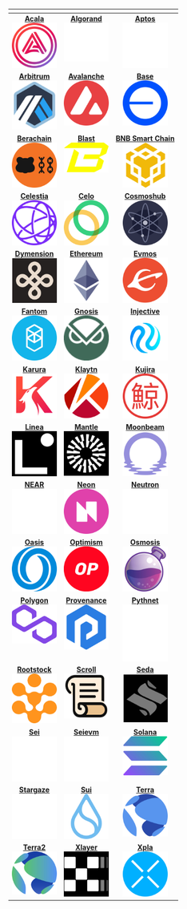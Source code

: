 <!-- The content in this file is auto-generated. Do not modify this file directly. Please see the README.md in the scripts directory to learn how to update this page. -->
<!--SUPPORTED_BLOCKCHAIN_CARDS-->
<table data-view="cards" data-full-width="false"><thead><th></th><th data-hidden data-card-target data-type="content-ref"></th><th data-hidden data-card-cover data-type="files"></th></thead><tbody><tr><td style="vertical-align: top; text-align: center;"><a href="/build/start-building/supported-networks/evm#acala"><strong>Acala</strong><br><img class="no-lightbox" src="/images/build/start-building/supported-networks/acala.webp" alt="Acala" style="width:90px; height:auto;"></a></td><td style="vertical-align: top; text-align: center;"><a href="/build/start-building/supported-networks/algorand#algorand"><strong>Algorand</strong><br><img class="no-lightbox" src="/images/build/start-building/supported-networks/algorand.webp" alt="Algorand" style="width:90px; height:auto;"></a></td><td style="vertical-align: top; text-align: center;"><a href="/build/start-building/supported-networks/aptos#aptos"><strong>Aptos</strong><br><img class="no-lightbox" src="/images/build/start-building/supported-networks/aptos.webp" alt="Aptos" style="width:90px; height:auto;"></a></td></tr><tr><td style="vertical-align: top; text-align: center;"><a href="/build/start-building/supported-networks/evm#arbitrum"><strong>Arbitrum</strong><br><img class="no-lightbox" src="/images/build/start-building/supported-networks/arbitrum.webp" alt="Arbitrum" style="width:90px; height:auto;"></a></td><td style="vertical-align: top; text-align: center;"><a href="/build/start-building/supported-networks/evm#avalanche"><strong>Avalanche</strong><br><img class="no-lightbox" src="/images/build/start-building/supported-networks/avalanche.webp" alt="Avalanche" style="width:90px; height:auto;"></a></td><td style="vertical-align: top; text-align: center;"><a href="/build/start-building/supported-networks/evm#base"><strong>Base</strong><br><img class="no-lightbox" src="/images/build/start-building/supported-networks/base.webp" alt="Base" style="width:90px; height:auto;"></a></td></tr><tr><td style="vertical-align: top; text-align: center;"><a href="/build/start-building/supported-networks/evm#berachain"><strong>Berachain</strong><br><img class="no-lightbox" src="/images/build/start-building/supported-networks/berachain.webp" alt="Berachain" style="width:90px; height:auto;"></a></td><td style="vertical-align: top; text-align: center;"><a href="/build/start-building/supported-networks/evm#blast"><strong>Blast</strong><br><img class="no-lightbox" src="/images/build/start-building/supported-networks/blast.webp" alt="Blast" style="width:90px; height:auto;"></a></td><td style="vertical-align: top; text-align: center;"><a href="/build/start-building/supported-networks/evm#bsc"><strong>BNB Smart Chain</strong><br><img class="no-lightbox" src="/images/build/start-building/supported-networks/bsc.webp" alt="BNB Smart Chain" style="width:90px; height:auto;"></a></td></tr><tr><td style="vertical-align: top; text-align: center;"><a href="/build/start-building/supported-networks/cosmwasm#celestia"><strong>Celestia</strong><br><img class="no-lightbox" src="/images/build/start-building/supported-networks/celestia.webp" alt="Celestia" style="width:90px; height:auto;"></a></td><td style="vertical-align: top; text-align: center;"><a href="/build/start-building/supported-networks/evm#celo"><strong>Celo</strong><br><img class="no-lightbox" src="/images/build/start-building/supported-networks/celo.webp" alt="Celo" style="width:90px; height:auto;"></a></td><td style="vertical-align: top; text-align: center;"><a href="/build/start-building/supported-networks/cosmwasm#cosmoshub"><strong>Cosmoshub</strong><br><img class="no-lightbox" src="/images/build/start-building/supported-networks/cosmoshub.webp" alt="Cosmoshub" style="width:90px; height:auto;"></a></td></tr><tr><td style="vertical-align: top; text-align: center;"><a href="/build/start-building/supported-networks/cosmwasm#dymension"><strong>Dymension</strong><br><img class="no-lightbox" src="/images/build/start-building/supported-networks/dymension.webp" alt="Dymension" style="width:90px; height:auto;"></a></td><td style="vertical-align: top; text-align: center;"><a href="/build/start-building/supported-networks/evm#ethereum"><strong>Ethereum</strong><br><img class="no-lightbox" src="/images/build/start-building/supported-networks/ethereum.webp" alt="Ethereum" style="width:90px; height:auto;"></a></td><td style="vertical-align: top; text-align: center;"><a href="/build/start-building/supported-networks/cosmwasm#evmos"><strong>Evmos</strong><br><img class="no-lightbox" src="/images/build/start-building/supported-networks/evmos.webp" alt="Evmos" style="width:90px; height:auto;"></a></td></tr><tr><td style="vertical-align: top; text-align: center;"><a href="/build/start-building/supported-networks/evm#fantom"><strong>Fantom</strong><br><img class="no-lightbox" src="/images/build/start-building/supported-networks/fantom.webp" alt="Fantom" style="width:90px; height:auto;"></a></td><td style="vertical-align: top; text-align: center;"><a href="/build/start-building/supported-networks/evm#gnosis"><strong>Gnosis</strong><br><img class="no-lightbox" src="/images/build/start-building/supported-networks/gnosis.webp" alt="Gnosis" style="width:90px; height:auto;"></a></td><td style="vertical-align: top; text-align: center;"><a href="/build/start-building/supported-networks/cosmwasm#injective"><strong>Injective</strong><br><img class="no-lightbox" src="/images/build/start-building/supported-networks/injective.webp" alt="Injective" style="width:90px; height:auto;"></a></td></tr><tr><td style="vertical-align: top; text-align: center;"><a href="/build/start-building/supported-networks/evm#karura"><strong>Karura</strong><br><img class="no-lightbox" src="/images/build/start-building/supported-networks/karura.webp" alt="Karura" style="width:90px; height:auto;"></a></td><td style="vertical-align: top; text-align: center;"><a href="/build/start-building/supported-networks/evm#klaytn"><strong>Klaytn</strong><br><img class="no-lightbox" src="/images/build/start-building/supported-networks/klaytn.webp" alt="Klaytn" style="width:90px; height:auto;"></a></td><td style="vertical-align: top; text-align: center;"><a href="/build/start-building/supported-networks/cosmwasm#kujira"><strong>Kujira</strong><br><img class="no-lightbox" src="/images/build/start-building/supported-networks/kujira.webp" alt="Kujira" style="width:90px; height:auto;"></a></td></tr><tr><td style="vertical-align: top; text-align: center;"><a href="/build/start-building/supported-networks/evm#linea"><strong>Linea</strong><br><img class="no-lightbox" src="/images/build/start-building/supported-networks/linea.webp" alt="Linea" style="width:90px; height:auto;"></a></td><td style="vertical-align: top; text-align: center;"><a href="/build/start-building/supported-networks/evm#mantle"><strong>Mantle</strong><br><img class="no-lightbox" src="/images/build/start-building/supported-networks/mantle.webp" alt="Mantle" style="width:90px; height:auto;"></a></td><td style="vertical-align: top; text-align: center;"><a href="/build/start-building/supported-networks/evm#moonbeam"><strong>Moonbeam</strong><br><img class="no-lightbox" src="/images/build/start-building/supported-networks/moonbeam.webp" alt="Moonbeam" style="width:90px; height:auto;"></a></td></tr><tr><td style="vertical-align: top; text-align: center;"><a href="/build/start-building/supported-networks/near#near"><strong>NEAR</strong><br><img class="no-lightbox" src="/images/build/start-building/supported-networks/near.webp" alt="NEAR" style="width:90px; height:auto;"></a></td><td style="vertical-align: top; text-align: center;"><a href="/build/start-building/supported-networks/evm#neon"><strong>Neon</strong><br><img class="no-lightbox" src="/images/build/start-building/supported-networks/neon.webp" alt="Neon" style="width:90px; height:auto;"></a></td><td style="vertical-align: top; text-align: center;"><a href="/build/start-building/supported-networks/cosmwasm#neutron"><strong>Neutron</strong><br><img class="no-lightbox" src="/images/build/start-building/supported-networks/neutron.webp" alt="Neutron" style="width:90px; height:auto;"></a></td></tr><tr><td style="vertical-align: top; text-align: center;"><a href="/build/start-building/supported-networks/evm#oasis"><strong>Oasis</strong><br><img class="no-lightbox" src="/images/build/start-building/supported-networks/oasis.webp" alt="Oasis" style="width:90px; height:auto;"></a></td><td style="vertical-align: top; text-align: center;"><a href="/build/start-building/supported-networks/evm#optimism"><strong>Optimism</strong><br><img class="no-lightbox" src="/images/build/start-building/supported-networks/optimism.webp" alt="Optimism" style="width:90px; height:auto;"></a></td><td style="vertical-align: top; text-align: center;"><a href="/build/start-building/supported-networks/cosmwasm#osmosis"><strong>Osmosis</strong><br><img class="no-lightbox" src="/images/build/start-building/supported-networks/osmosis.webp" alt="Osmosis" style="width:90px; height:auto;"></a></td></tr><tr><td style="vertical-align: top; text-align: center;"><a href="/build/start-building/supported-networks/evm#polygon"><strong>Polygon</strong><br><img class="no-lightbox" src="/images/build/start-building/supported-networks/polygon.webp" alt="Polygon" style="width:90px; height:auto;"></a></td><td style="vertical-align: top; text-align: center;"><a href="/build/start-building/supported-networks/cosmwasm#provenance"><strong>Provenance</strong><br><img class="no-lightbox" src="/images/build/start-building/supported-networks/provenance.webp" alt="Provenance" style="width:90px; height:auto;"></a></td><td style="vertical-align: top; text-align: center;"><a href="/build/start-building/supported-networks/solana#pythnet"><strong>Pythnet</strong><br><img class="no-lightbox" src="/images/build/start-building/supported-networks/pythnet.webp" alt="Pythnet" style="width:90px; height:auto;"></a></td></tr><tr><td style="vertical-align: top; text-align: center;"><a href="/build/start-building/supported-networks/evm#rootstock"><strong>Rootstock</strong><br><img class="no-lightbox" src="/images/build/start-building/supported-networks/rootstock.webp" alt="Rootstock" style="width:90px; height:auto;"></a></td><td style="vertical-align: top; text-align: center;"><a href="/build/start-building/supported-networks/evm#scroll"><strong>Scroll</strong><br><img class="no-lightbox" src="/images/build/start-building/supported-networks/scroll.webp" alt="Scroll" style="width:90px; height:auto;"></a></td><td style="vertical-align: top; text-align: center;"><a href="/build/start-building/supported-networks/cosmwasm#seda"><strong>Seda</strong><br><img class="no-lightbox" src="/images/build/start-building/supported-networks/seda.webp" alt="Seda" style="width:90px; height:auto;"></a></td></tr><tr><td style="vertical-align: top; text-align: center;"><a href="/build/start-building/supported-networks/cosmwasm#sei"><strong>Sei</strong><br><img class="no-lightbox" src="/images/build/start-building/supported-networks/sei.webp" alt="Sei" style="width:90px; height:auto;"></a></td><td style="vertical-align: top; text-align: center;"><a href="/build/start-building/supported-networks/evm#seievm"><strong>Seievm</strong><br><img class="no-lightbox" src="/images/build/start-building/supported-networks/seievm.webp" alt="Seievm" style="width:90px; height:auto;"></a></td><td style="vertical-align: top; text-align: center;"><a href="/build/start-building/supported-networks/solana#solana"><strong>Solana</strong><br><img class="no-lightbox" src="/images/build/start-building/supported-networks/solana.webp" alt="Solana" style="width:90px; height:auto;"></a></td></tr><tr><td style="vertical-align: top; text-align: center;"><a href="/build/start-building/supported-networks/cosmwasm#stargaze"><strong>Stargaze</strong><br><img class="no-lightbox" src="/images/build/start-building/supported-networks/stargaze.webp" alt="Stargaze" style="width:90px; height:auto;"></a></td><td style="vertical-align: top; text-align: center;"><a href="/build/start-building/supported-networks/sui#sui"><strong>Sui</strong><br><img class="no-lightbox" src="/images/build/start-building/supported-networks/sui.webp" alt="Sui" style="width:90px; height:auto;"></a></td><td style="vertical-align: top; text-align: center;"><a href="/build/start-building/supported-networks/cosmwasm#terra"><strong>Terra</strong><br><img class="no-lightbox" src="/images/build/start-building/supported-networks/terra.webp" alt="Terra" style="width:90px; height:auto;"></a></td></tr><tr><td style="vertical-align: top; text-align: center;"><a href="/build/start-building/supported-networks/cosmwasm#terra2"><strong>Terra2</strong><br><img class="no-lightbox" src="/images/build/start-building/supported-networks/terra2.webp" alt="Terra2" style="width:90px; height:auto;"></a></td><td style="vertical-align: top; text-align: center;"><a href="/build/start-building/supported-networks/evm#xlayer"><strong>Xlayer</strong><br><img class="no-lightbox" src="/images/build/start-building/supported-networks/xlayer.webp" alt="Xlayer" style="width:90px; height:auto;"></a></td><td style="vertical-align: top; text-align: center;"><a href="/build/start-building/supported-networks/cosmwasm#xpla"><strong>Xpla</strong><br><img class="no-lightbox" src="/images/build/start-building/supported-networks/xpla.webp" alt="Xpla" style="width:90px; height:auto;"></a></td></tr></tbody></table>
<!--SUPPORTED_BLOCKCHAIN_CARDS-->
